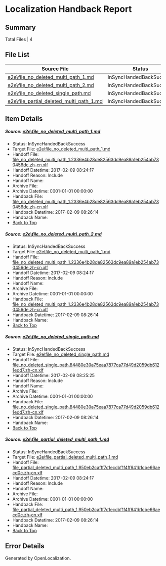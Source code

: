 # <a name='report-top'></a> Localization Handback Report

## Summary
 Total Files | 4

## File List
 Source File | Status | Details 
 ----------- | ------ | ------- 
 [e2e\file_no_deleted_multi_path_1.md](https://github.com/OpenLocalizationTestOrg/ol-test0/blob/c9bfe7bde2532cbea7599dd84f69098e61cb494b/e2e/file_no_deleted_multi_path_1.md) | InSyncHandedBackSuccess | [Details](#d0ea61234f6ec8d4602656abc61bef419a4fb0b81)
 [e2e\file_no_deleted_multi_path_2.md](https://github.com/OpenLocalizationTestOrg/ol-test0/blob/fba2744583c24b0f91319aac6ec16ac6dc0db001/e2e/file_no_deleted_multi_path_2.md) | InSyncHandedBackSuccess | [Details](#d0ea61234f6ec8d4602656abc61bef419a4fb0b82)
 [e2e\file_no_deleted_single_path.md](https://github.com/OpenLocalizationTestOrg/ol-test0/blob/fba2744583c24b0f91319aac6ec16ac6dc0db001/e2e/file_no_deleted_single_path.md) | InSyncHandedBackSuccess | [Details](#b4bb121a143ca0ba7b930c19db7daeb881c6420e3)
 [e2e\file_partial_deleted_multi_path_1.md](https://github.com/OpenLocalizationTestOrg/ol-test0/blob/c9bfe7bde2532cbea7599dd84f69098e61cb494b/e2e/file_partial_deleted_multi_path_1.md) | InSyncHandedBackSuccess | [Details](#430a7cebcfc9a3ce185e10c1cefb3a73e386c1b64)

## Item Details
##### <a name='d0ea61234f6ec8d4602656abc61bef419a4fb0b81'></a> Source: [e2e\file_no_deleted_multi_path_1.md](https://github.com/OpenLocalizationTestOrg/ol-test0/blob/c9bfe7bde2532cbea7599dd84f69098e61cb494b/e2e/file_no_deleted_multi_path_1.md)
* Status: InSyncHandedBackSuccess
* Target File: [e2e\file_no_deleted_multi_path_1.md](https://github.com/OpenLocalizationTestOrg/ol-test0-zhcn/blob/085805b3cf35d09841249ea5d89c70e2f8fb4647/e2e/file_no_deleted_multi_path_1.md)
* Handoff File: [file_no_deleted_multi_path_1.2336e4b28de82563dc9ea89a1eb254ab730456de.zh-cn.xlf](https://github.com/OpenLocalizationTestOrg/ol-test0-handoff/blob/351b04e24c49bfb23bb94d0e6c8bcef7c5293832/ol-handoff/OpenLocalizationTestOrg/ol-test0-zhcn/shujia/mt/file_no_deleted_multi_path_1.2336e4b28de82563dc9ea89a1eb254ab730456de.zh-cn.xlf)
* Handoff Datetime: 2017-02-09 08:24:17
* Handoff Reason: Include
* Handoff Name: 
* Archive File: 
* Archive Datetime: 0001-01-01 00:00:00
* Handback File: [file_no_deleted_multi_path_1.2336e4b28de82563dc9ea89a1eb254ab730456de.zh-cn.xlf](https://github.com/OpenLocalizationTestOrg/ol-test0-handback/blob/a75703100073fb0b9ce346b5f6cda54adaeb5ef3/ol-handback/OpenLocalizationTestOrg/ol-test0-zhcn/shujia/mt/file_no_deleted_multi_path_1.2336e4b28de82563dc9ea89a1eb254ab730456de.zh-cn.xlf)
* Handback Datetime: 2017-02-09 08:26:14
* Handback Name: 
* [Back to Top](#report-top)

##### <a name='d0ea61234f6ec8d4602656abc61bef419a4fb0b82'></a> Source: [e2e\file_no_deleted_multi_path_2.md](https://github.com/OpenLocalizationTestOrg/ol-test0/blob/fba2744583c24b0f91319aac6ec16ac6dc0db001/e2e/file_no_deleted_multi_path_2.md)
* Status: InSyncHandedBackSuccess
* Target File: [e2e\file_no_deleted_multi_path_1.md](https://github.com/OpenLocalizationTestOrg/ol-test0-zhcn/blob/085805b3cf35d09841249ea5d89c70e2f8fb4647/e2e/file_no_deleted_multi_path_1.md)
* Handoff File: [file_no_deleted_multi_path_1.2336e4b28de82563dc9ea89a1eb254ab730456de.zh-cn.xlf](https://github.com/OpenLocalizationTestOrg/ol-test0-handoff/blob/351b04e24c49bfb23bb94d0e6c8bcef7c5293832/ol-handoff/OpenLocalizationTestOrg/ol-test0-zhcn/shujia/mt/file_no_deleted_multi_path_1.2336e4b28de82563dc9ea89a1eb254ab730456de.zh-cn.xlf)
* Handoff Datetime: 2017-02-09 08:24:17
* Handoff Reason: Include
* Handoff Name: 
* Archive File: 
* Archive Datetime: 0001-01-01 00:00:00
* Handback File: [file_no_deleted_multi_path_1.2336e4b28de82563dc9ea89a1eb254ab730456de.zh-cn.xlf](https://github.com/OpenLocalizationTestOrg/ol-test0-handback/blob/a75703100073fb0b9ce346b5f6cda54adaeb5ef3/ol-handback/OpenLocalizationTestOrg/ol-test0-zhcn/shujia/mt/file_no_deleted_multi_path_1.2336e4b28de82563dc9ea89a1eb254ab730456de.zh-cn.xlf)
* Handback Datetime: 2017-02-09 08:26:14
* Handback Name: 
* [Back to Top](#report-top)

##### <a name='b4bb121a143ca0ba7b930c19db7daeb881c6420e3'></a> Source: [e2e\file_no_deleted_single_path.md](https://github.com/OpenLocalizationTestOrg/ol-test0/blob/fba2744583c24b0f91319aac6ec16ac6dc0db001/e2e/file_no_deleted_single_path.md)
* Status: InSyncHandedBackSuccess
* Target File: [e2e\file_no_deleted_single_path.md](https://github.com/OpenLocalizationTestOrg/ol-test0-zhcn/blob/085805b3cf35d09841249ea5d89c70e2f8fb4647/e2e/file_no_deleted_single_path.md)
* Handoff File: [file_no_deleted_single_path.84480e30a75eaa7877ca77d49d2059db6121edd7.zh-cn.xlf](https://github.com/OpenLocalizationTestOrg/ol-test0-handoff/blob/80cf5b8ef2d6eaad67ef6cfbfbbea873a41c5c00/ol-handoff/OpenLocalizationTestOrg/ol-test0-zhcn/shujia/mt/file_no_deleted_single_path.84480e30a75eaa7877ca77d49d2059db6121edd7.zh-cn.xlf)
* Handoff Datetime: 2017-02-09 08:25:25
* Handoff Reason: Include
* Handoff Name: 
* Archive File: 
* Archive Datetime: 0001-01-01 00:00:00
* Handback File: [file_no_deleted_single_path.84480e30a75eaa7877ca77d49d2059db6121edd7.zh-cn.xlf](https://github.com/OpenLocalizationTestOrg/ol-test0-handback/blob/a75703100073fb0b9ce346b5f6cda54adaeb5ef3/ol-handback/OpenLocalizationTestOrg/ol-test0-zhcn/shujia/mt/file_no_deleted_single_path.84480e30a75eaa7877ca77d49d2059db6121edd7.zh-cn.xlf)
* Handback Datetime: 2017-02-09 08:26:14
* Handback Name: 
* [Back to Top](#report-top)

##### <a name='430a7cebcfc9a3ce185e10c1cefb3a73e386c1b64'></a> Source: [e2e\file_partial_deleted_multi_path_1.md](https://github.com/OpenLocalizationTestOrg/ol-test0/blob/c9bfe7bde2532cbea7599dd84f69098e61cb494b/e2e/file_partial_deleted_multi_path_1.md)
* Status: InSyncHandedBackSuccess
* Target File: [e2e\file_partial_deleted_multi_path_1.md](https://github.com/OpenLocalizationTestOrg/ol-test0-zhcn/blob/085805b3cf35d09841249ea5d89c70e2f8fb4647/e2e/file_partial_deleted_multi_path_1.md)
* Handoff File: [file_partial_deleted_multi_path_1.950eb2cafff7c1eccbf1f4ff641b1cbe66aecd0c.zh-cn.xlf](https://github.com/OpenLocalizationTestOrg/ol-test0-handoff/blob/351b04e24c49bfb23bb94d0e6c8bcef7c5293832/ol-handoff/OpenLocalizationTestOrg/ol-test0-zhcn/shujia/mt/file_partial_deleted_multi_path_1.950eb2cafff7c1eccbf1f4ff641b1cbe66aecd0c.zh-cn.xlf)
* Handoff Datetime: 2017-02-09 08:24:17
* Handoff Reason: Include
* Handoff Name: 
* Archive File: 
* Archive Datetime: 0001-01-01 00:00:00
* Handback File: [file_partial_deleted_multi_path_1.950eb2cafff7c1eccbf1f4ff641b1cbe66aecd0c.zh-cn.xlf](https://github.com/OpenLocalizationTestOrg/ol-test0-handback/blob/a75703100073fb0b9ce346b5f6cda54adaeb5ef3/ol-handback/OpenLocalizationTestOrg/ol-test0-zhcn/shujia/mt/file_partial_deleted_multi_path_1.950eb2cafff7c1eccbf1f4ff641b1cbe66aecd0c.zh-cn.xlf)
* Handback Datetime: 2017-02-09 08:26:14
* Handback Name: 
* [Back to Top](#report-top)


## Error Details

Generated by OpenLocalization.
